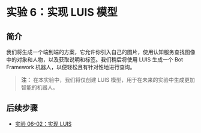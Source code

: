 ﻿---
lab:
    title: '实验 6：实现 LUIS 模型'
    module: '模块 4:了解如何使用 LUIS 创建语言理解功能'
---

# 实验 6：实现 LUIS 模型

## 简介

我们将生成一个端到端的方案，它允许你引入自己的图片，使用认知服务查找图像中的对象和人物，以及获取说明和标签。我们稍后将使用 LUIS 生成一个 Bot Framework 机器人，以便轻松且有针对性地进行查询。

> **注：** 在本实验中，我们将仅创建 LUIS 模型，用于在未来的实验中生成更加智能的机器人。

## 后续步骤

-   [实验 06-02：实现 LUIS](../Lab6-Implement_LUIS/02-Implement_LUIS.md)
